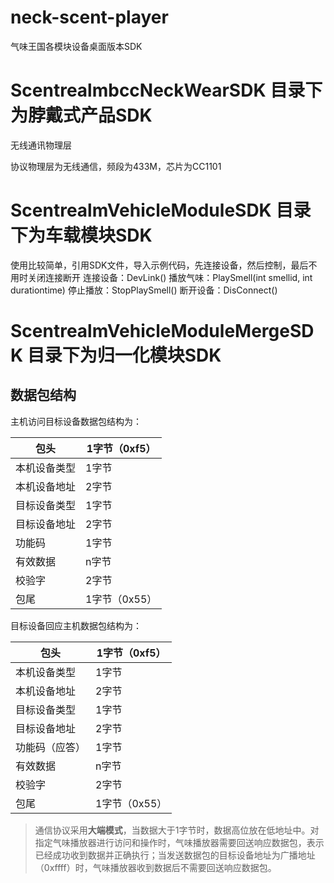 # neck-scent-player

气味王国各模块设备桌面版本SDK

# ScentrealmbccNeckWearSDK 目录下为脖戴式产品SDK

无线通讯物理层

协议物理层为无线通信，频段为433M，芯片为CC1101

# ScentrealmVehicleModuleSDK 目录下为车载模块SDK
使用比较简单，引用SDK文件，导入示例代码，先连接设备，然后控制，最后不用时关闭连接断开
连接设备：DevLink()
播放气味：PlaySmell(int smellid, int durationtime)
停止播放：StopPlaySmell()
断开设备：DisConnect()

# ScentrealmVehicleModuleMergeSDK 目录下为归一化模块SDK

## 数据包结构

主机访问目标设备数据包结构为：

| 包头 | 1字节（0xf5） |
| --- | --- |
| 本机设备类型 | 1字节 |
| 本机设备地址 | 2字节 |
| 目标设备类型 | 1字节 |
| 目标设备地址 | 2字节 |
| 功能码 | 1字节 |
| 有效数据 | n字节 |
| 校验字 | 2字节 |
| 包尾 | 1字节（0x55） |

目标设备回应主机数据包结构为：

| 包头 | 1字节（0xf5） |
| --- | --- |
| 本机设备类型 | 1字节 |
| 本机设备地址 | 2字节 |
| 目标设备类型 | 1字节 |
| 目标设备地址 | 2字节 |
| 功能码（应答） | 1字节 |
| 有效数据 | n字节 |
| 校验字 | 2字节 |
| 包尾 | 1字节（0x55） |

> 通信协议采用**大端模式**，当数据大于1字节时，数据高位放在低地址中。对指定气味播放器进行访问和操作时，气味播放器需要回送响应数据包，表示已经成功收到数据并正确执行；当发送数据包的目标设备地址为广播地址（0xffff）时，气味播放器收到数据后不需要回送响应数据包。
>
